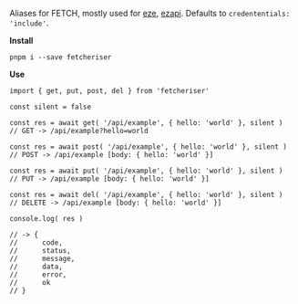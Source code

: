 Aliases for FETCH, mostly used for [eze](https://github.com/autr/eze), [ezapi](https://github.com/autr/ezapi). Defaults to `credententials: 'include'`.

**Install**

```
pnpm i --save fetcheriser
```

**Use**

```
import { get, put, post, del } from 'fetcheriser'

const silent = false

const res = await get( '/api/example', { hello: 'world' }, silent )
// GET -> /api/example?hello=world

const res = await post( '/api/example', { hello: 'world' }, silent )
// POST -> /api/example [body: { hello: 'world' }]

const res = await put( '/api/example', { hello: 'world' }, silent )
// PUT -> /api/example [body: { hello: 'world' }]

const res = await del( '/api/example', { hello: 'world' }, silent )
// DELETE -> /api/example [body: { hello: 'world' }]

console.log( res )

// -> {
//		code,
// 		status,
// 		message,
// 		data,
// 		error,
// 		ok
// }
```